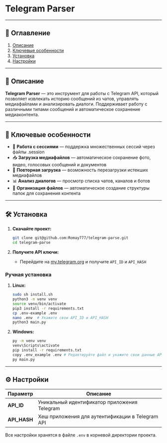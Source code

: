 # Telegram Parser
---

## 📑 Оглавление
1. [Описание](#описание)
2. [Ключевые особенности](#ключевые-особенности)
3. [Установка](#установка)
4. [Настройки](#настройки)

---

## 📜 Описание
**Telegram Parser** — это инструмент для работы с Telegram API, который позволяет извлекать историю сообщений из чатов, управлять медиафайлами и анализировать диалоги. Поддерживает работу с различными типами сообщений и автоматическое сохранение медиаконтента.

---

## 🌟 Ключевые особенности
- 📲 **Работа с сессиями** — поддержка множественных сессий через файлы .session
- 📥 **Загрузка медиафайлов** — автоматическое сохранение фото, видео, голосовых сообщений и документов
- 🔄 **Повторная загрузка** — возможность перезагрузки истекших медиафайлов
- 📊 **Анализ диалогов** — просмотр списка чатов, каналов и ботов
- 📁 **Организация файлов** — автоматическое создание структуры папок для сохранения контента

---

## 🛠️ Установка

1. **Скачайте проект:**
   ```bash
   git clone git@github.com:Romay777/telegram-parse.git
   cd telegram-parse
   ```

2. **Получите API ключи:**
   -  Перейдите на [my.telegram.org](https://my.telegram.org) и получите `API_ID` и `API_HASH`

### Ручная установка
1. **Linux:**
   ```bash
   sudo sh install.sh
   python3 -m venv venv
   source venv/bin/activate
   pip3 install -r requirements.txt
   cp .env-example .env
   nano .env  # Укажите свои API_ID и API_HASH
   python3 main.py
   ```

2. **Windows:**
   ```bash
   py -m venv venv
   venv\Scripts\activate
   pip install -r requirements.txt
   copy .env_example .env # Редактируйте файл и укажите свои данные API
   py main.py
   ```

---

## ⚙️ Настройки

| Параметр | Описание |
|----------|-----------|
| **API_ID** | Уникальный идентификатор приложения Telegram |
| **API_HASH** | Хеш приложения для аутентификации в Telegram API |

Все настройки хранятся в файле `.env` в корневой директории проекта.
